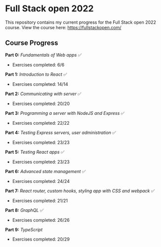 # Full Stack open 2022

This repository contains my current progress for the Full Stack open 2022 course. View the course here: https://fullstackopen.com/

## Course Progress

**Part 0:** _Fundamentals of Web apps_ ✅

- Exercises completed: 6/6

**Part 1:** _Introduction to React_ ✅

- Exercises completed: 14/14

**Part 2:** _Communicating with server_ ✅

- Exercises completed: 20/20

**Part 3:** _Programming a server with NodeJS and Express_ ✅

- Exercises completed: 22/22

**Part 4:** _Testing Express servers, user administration_ ✅

- Exercises completed: 23/23

**Part 5:** _Testing React apps_ ✅

- Exercises completed: 23/23

**Part 6:** _Advanced state management_ ✅

- Exercises completed: 24/24

**Part 7:** _React router, custom hooks, styling app with CSS and webpack_ ✅

- Exercises completed: 21/21

**Part 8:** _GraphQL_ ✅

- Exercises completed: 26/26

**Part 9:** _TypeScript_

- Exercises completed: 20/29
